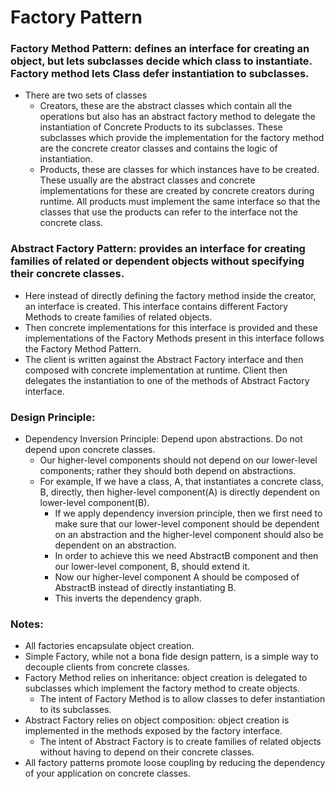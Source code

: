 # Factory Pattern

### Factory Method Pattern: defines an interface for creating an object, but lets subclasses decide which class to instantiate. Factory method lets Class defer instantiation to subclasses.

- There are two sets of classes
  - Creators, these are the abstract classes which contain all the operations but also has an abstract factory method to delegate the instantiation of Concrete Products to its subclasses. These subclasses which provide the implementation for the factory method are the concrete creator classes and contains the logic of instantiation.
  - Products, these are classes for which instances have to be created. These usually are the abstract classes and concrete implementations for these are created by concrete creators during runtime. All products must implement the same interface so that the classes that use the products can refer to the interface not the concrete class.

### Abstract Factory Pattern: provides an interface for creating families of related or dependent objects without specifying their concrete classes.

- Here instead of directly defining the factory method inside the creator, an interface is created. This interface contains different Factory Methods to create families of related objects.
- Then concrete implementations for this interface is provided and these implementations of the Factory Methods present in this interface follows the Factory Method Pattern. 
- The client is written against the Abstract Factory interface and then composed with concrete implementation at runtime. Client then delegates the instantiation to one of the methods of Abstract Factory interface.

### Design Principle:

- Dependency Inversion Principle: Depend upon abstractions. Do not depend upon concrete classes.
  - Our higher-level components should not depend on our lower-level components; rather they should both depend on abstractions.
  - For example, If we have a class, A, that instantiates a concrete class, B, directly, then higher-level component(A) is directly dependent on lower-level component(B).
    - If we apply dependency inversion principle, then we first need to make sure that our lower-level component should be dependent on an abstraction and the higher-level component should also be dependent on an abstraction.
    - In order to achieve this we need AbstractB component and then our lower-level component, B, should extend it.
    - Now our higher-level component A should be composed of AbstractB instead of directly instantiating B.
    - This inverts the dependency graph.

### Notes:

- All factories encapsulate object creation.
- Simple Factory, while not a bona fide design pattern, is a simple way to decouple clients from concrete classes.
- Factory Method relies on inheritance: object creation is delegated to subclasses which implement the factory method to create objects.
  - The intent of Factory Method is to allow classes to defer instantiation to its subclasses.
- Abstract Factory relies on object composition: object creation is implemented in the methods exposed by the factory interface.
  - The intent of Abstract Factory is to create families of related objects without having to depend on their concrete classes.
- All factory patterns promote loose coupling by reducing the dependency of your application on concrete classes.